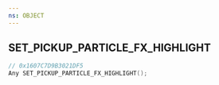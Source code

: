```yaml
---
ns: OBJECT
---
```

## SET_PICKUP_PARTICLE_FX_HIGHLIGHT

```c
// 0x1607C7D9B3021DF5
Any SET_PICKUP_PARTICLE_FX_HIGHLIGHT();
```

